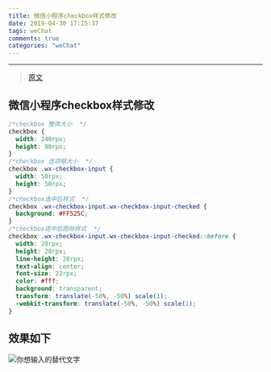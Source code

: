 ```yaml
---
title: 微信小程序checkbox样式修改
date: 2019-04-30 17:15:37
tags: weChat
comments: true
categories: "weChat"
---
```

******************
> [原文](https://www.jianshu.com/p/f8d7932006c0)

## 微信小程序checkbox样式修改
``` css
/*checkbox 整体大小  */
checkbox {
  width: 240rpx;
  height: 90rpx;
}
/*checkbox 选项框大小  */
checkbox .wx-checkbox-input {
  width: 50rpx;
  height: 50rpx;
}
/*checkbox选中后样式  */
checkbox .wx-checkbox-input.wx-checkbox-input-checked {
  background: #FF525C;
}
/*checkbox选中后图标样式  */
checkbox .wx-checkbox-input.wx-checkbox-input-checked::before {
  width: 28rpx;
  height: 28rpx;
  line-height: 28rpx;
  text-align: center;
  font-size: 22rpx;
  color: #fff;
  background: transparent;
  transform: translate(-50%, -50%) scale(1);
  -webkit-transform: translate(-50%, -50%) scale(1);
}
```

## 效果如下
![你想输入的替代文字](./img/wxcheck.png)